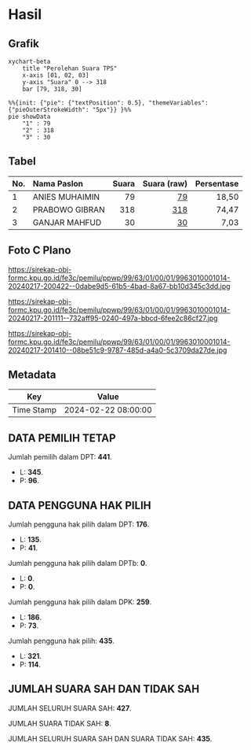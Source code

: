 # Hasil

## Grafik

```mermaid
xychart-beta
    title "Perolehan Suara TPS"
    x-axis [01, 02, 03]
    y-axis "Suara" 0 --> 318
    bar [79, 318, 30]
```

```mermaid
%%{init: {"pie": {"textPosition": 0.5}, "themeVariables": {"pieOuterStrokeWidth": "5px"}} }%%
pie showData
    "1" : 79
    "2" : 318
    "3" : 30
```

## Tabel

| No. | Nama Paslon    | Suara | Suara (raw) | Persentase |
|:--- |:-------------- | -----:| -----------:| ----------:|
| 1   | ANIES MUHAIMIN | 79    | [79][p-1]   | 18,50      |
| 2   | PRABOWO GIBRAN | 318   | [318][p-2]  | 74,47      |
| 3   | GANJAR MAHFUD  | 30    | [30][p-3]   | 7,03       |


[p-1]: https://github.com/gigit-pemilu/pemilu-2024-99-luar-negeri/blob/main/pilpres/hitung-suara/sub/99-luar-negeri/sub/63-kuching-malaysia/sub/01-kuching-malaysia/sub/0001-kuching-malaysia/sub/014-ksk-009/sub/paslon-1.txt
[p-2]: https://github.com/gigit-pemilu/pemilu-2024-99-luar-negeri/blob/main/pilpres/hitung-suara/sub/99-luar-negeri/sub/63-kuching-malaysia/sub/01-kuching-malaysia/sub/0001-kuching-malaysia/sub/014-ksk-009/sub/paslon-2.txt
[p-3]: https://github.com/gigit-pemilu/pemilu-2024-99-luar-negeri/blob/main/pilpres/hitung-suara/sub/99-luar-negeri/sub/63-kuching-malaysia/sub/01-kuching-malaysia/sub/0001-kuching-malaysia/sub/014-ksk-009/sub/paslon-3.txt

## Foto C Plano

https://sirekap-obj-formc.kpu.go.id/fe3c/pemilu/ppwp/99/63/01/00/01/9963010001014-20240217-200422--0dabe9d5-61b5-4bad-8a67-bb10d345c3dd.jpg

https://sirekap-obj-formc.kpu.go.id/fe3c/pemilu/ppwp/99/63/01/00/01/9963010001014-20240217-201111--732aff95-0240-497a-bbcd-6fee2c86cf27.jpg

https://sirekap-obj-formc.kpu.go.id/fe3c/pemilu/ppwp/99/63/01/00/01/9963010001014-20240217-201410--08be51c9-9787-485d-a4a0-5c3709da27de.jpg


## Metadata

| Key        | Value               |
| ---------- | ------------------- |
| Time Stamp | 2024-02-22 08:00:00 |


## DATA PEMILIH TETAP

Jumlah pemilih dalam DPT: **441**.
 * L: **345**.
 * P: **96**.

## DATA PENGGUNA HAK PILIH

Jumlah pengguna hak pilih dalam DPT: **176**.
 * L: **135**.
 * P: **41**.

Jumlah pengguna hak pilih dalam DPTb: **0**.
 * L: **0**.
 * P: **0**.

Jumlah pengguna hak pilih dalam DPK: **259**.
 * L: **186**.
 * P: **73**.

Jumlah pengguna hak pilih: **435**.
 * L: **321**.
 * P: **114**.

## JUMLAH SUARA SAH DAN TIDAK SAH

JUMLAH SELURUH SUARA SAH: **427**.

JUMLAH SUARA TIDAK SAH: **8**.

JUMLAH SELURUH SUARA SAH DAN SUARA TIDAK SAH: **435**.



